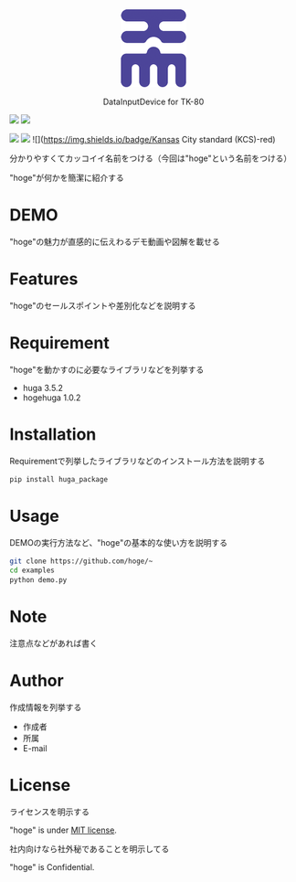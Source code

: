 <div align="center">
<img src="https://raw.githubusercontent.com/nex-finger/jikken3/main/Image/school_logo.png" alt="属性" title="タイトル">
<p><font soze=6>DataInputDevice for TK-80</font></p>
</div>
 
![](https://img.shields.io/badge/licence-masuda-green)
![](https://img.shields.io/badge/university-Chiba%20Institute%20of%20Technology-green)

![](https://img.shields.io/badge/Arduino-red)
![](https://img.shields.io/badge/TK-80-red)
![](https://img.shields.io/badge/Kansas City standard (KCS)-red)

分かりやすくてカッコイイ名前をつける（今回は"hoge"という名前をつける）
 
"hoge"が何かを簡潔に紹介する
 
# DEMO
 
"hoge"の魅力が直感的に伝えわるデモ動画や図解を載せる
 
# Features
 
"hoge"のセールスポイントや差別化などを説明する
 
# Requirement
 
"hoge"を動かすのに必要なライブラリなどを列挙する
 
* huga 3.5.2
* hogehuga 1.0.2
 
# Installation
 
Requirementで列挙したライブラリなどのインストール方法を説明する
 
```bash
pip install huga_package
```
 
# Usage
 
DEMOの実行方法など、"hoge"の基本的な使い方を説明する
 
```bash
git clone https://github.com/hoge/~
cd examples
python demo.py
```
 
# Note
 
注意点などがあれば書く
 
# Author
 
作成情報を列挙する
 
* 作成者
* 所属
* E-mail
 
# License
ライセンスを明示する
 
"hoge" is under [MIT license](https://en.wikipedia.org/wiki/MIT_License).
 
社内向けなら社外秘であることを明示してる
 
"hoge" is Confidential.
